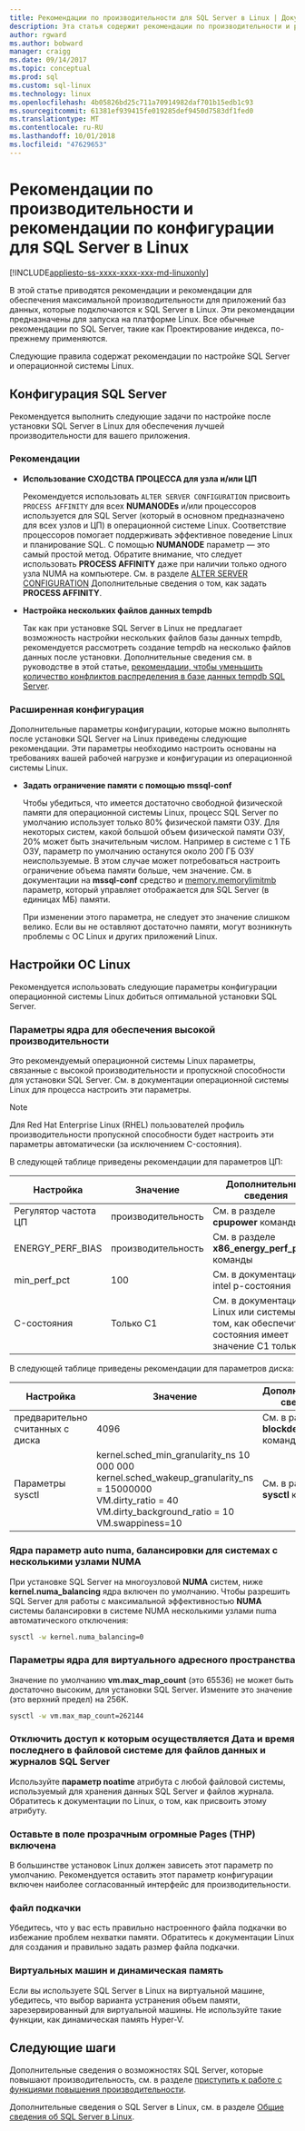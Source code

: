 ```yaml
---
title: Рекомендации по производительности для SQL Server в Linux | Документация Майкрософт
description: Эта статья содержит рекомендации по производительности и рекомендации по запуску SQL Server в Linux.
author: rgward
ms.author: bobward
manager: craigg
ms.date: 09/14/2017
ms.topic: conceptual
ms.prod: sql
ms.custom: sql-linux
ms.technology: linux
ms.openlocfilehash: 4b05826bd25c711a70914982daf701b15edb1c93
ms.sourcegitcommit: 61381ef939415fe019285def9450d7583df1fed0
ms.translationtype: MT
ms.contentlocale: ru-RU
ms.lasthandoff: 10/01/2018
ms.locfileid: "47629653"
---
```

# <a name="performance-best-practices-and-configuration-guidelines-for-sql-server-on-linux"></a>Рекомендации по производительности и рекомендации по конфигурации для SQL Server в Linux

[!INCLUDE[appliesto-ss-xxxx-xxxx-xxx-md-linuxonly](../includes/appliesto-ss-xxxx-xxxx-xxx-md-linuxonly.md)]

В этой статье приводятся рекомендации и рекомендации для обеспечения максимальной производительности для приложений баз данных, которые подключаются к SQL Server в Linux. Эти рекомендации предназначены для запуска на платформе Linux. Все обычные рекомендации по SQL Server, такие как Проектирование индекса, по-прежнему применяются.

Следующие правила содержат рекомендации по настройке SQL Server и операционной системы Linux.

## <a name="sql-server-configuration"></a>Конфигурация SQL Server

Рекомендуется выполнить следующие задачи по настройке после установки SQL Server в Linux для обеспечения лучшей производительности для вашего приложения.

### <a name="best-practices"></a>Рекомендации

- **Использование СХОДСТВА ПРОЦЕССА для узла и/или ЦП**

   Рекомендуется использовать `ALTER SERVER CONFIGURATION` присвоить `PROCESS AFFINITY` для всех **NUMANODEs** и/или процессоров используется для SQL Server (который в основном предназначено для всех узлов и ЦП) в операционной системе Linux. Соответствие процессоров помогает поддерживать эффективное поведение Linux и планирование SQL. С помощью **NUMANODE** параметр — это самый простой метод. Обратите внимание, что следует использовать **PROCESS AFFINITY** даже при наличии только одного узла NUMA на компьютере.  См. в разделе [ALTER SERVER CONFIGURATION](../t-sql/statements/alter-server-configuration-transact-sql.md) Дополнительные сведения о том, как задать **PROCESS AFFINITY**.

- **Настройка нескольких файлов данных tempdb**

   Так как при установке SQL Server в Linux не предлагает возможность настройки нескольких файлов базы данных tempdb, рекомендуется рассмотреть создание tempdb на несколько файлов данных после установки. Дополнительные сведения см. в руководстве в этой статье, [рекомендации, чтобы уменьшить количество конфликтов распределения в базе данных tempdb SQL Server](https://support.microsoft.com/en-us/help/2154845/recommendations-to-reduce-allocation-contention-in-sql-server-tempdb-d).

### <a name="advanced-configuration"></a>Расширенная конфигурация

Дополнительные параметры конфигурации, которые можно выполнять после установки SQL Server на Linux приведены следующие рекомендации. Эти параметры необходимо настроить основаны на требованиях вашей рабочей нагрузке и конфигурации из операционной системы Linux.

- **Задать ограничение памяти с помощью mssql-conf**

   Чтобы убедиться, что имеется достаточно свободной физической памяти для операционной системы Linux, процесс SQL Server по умолчанию использует только 80% физической памяти ОЗУ. Для некоторых систем, какой большой объем физической памяти ОЗУ, 20% может быть значительным числом. Например в системе с 1 ТБ ОЗУ, параметр по умолчанию останутся около 200 ГБ ОЗУ неиспользуемые. В этом случае может потребоваться настроить ограничение объема памяти больше, чем значение. См. в документации на **mssql-conf** средство и [memory.memorylimitmb](sql-server-linux-configure-mssql-conf.md#memorylimit) параметр, который управляет отображается для SQL Server (в единицах МБ) памяти.

   При изменении этого параметра, не следует это значение слишком велико. Если вы не оставляют достаточно памяти, могут возникнуть проблемы с ОС Linux и других приложений Linux.

## <a name="linux-os-configuration"></a>Настройки ОС Linux

Рекомендуется использовать следующие параметры конфигурации операционной системы Linux добиться оптимальной установки SQL Server.

### <a name="kernel-settings-for-high-performance"></a>Параметры ядра для обеспечения высокой производительности
Это рекомендуемый операционной системы Linux параметры, связанные с высокой производительности и пропускной способности для установки SQL Server. См. в документации операционной системы Linux для процесса настроить эти параметры.



> [!Note]
> Для Red Hat Enterprise Linux (RHEL) пользователей профиль производительности пропускной способности будет настроить эти параметры автоматически (за исключением C-состояния).

В следующей таблице приведены рекомендации для параметров ЦП:

| Настройка | Значение | Дополнительные сведения |
|---|---|---|
| Регулятор частота ЦП | производительность | См. в разделе **cpupower** команды |
| ENERGY_PERF_BIAS | производительность | См. в разделе **x86_energy_perf_policy** команды |
| min_perf_pct | 100 | См. в документации intel p-состояния |
| C-состояния | Только C1 | См. в документации Linux или системы на том, как обеспечить C-состояния имеет значение C1 только |

В следующей таблице приведены рекомендации для параметров диска:

| Настройка | Значение | Дополнительные сведения |
|---|---|---|
| предварительно считанных с диска | 4096 | См. в разделе **blockdev** команды |
| Параметры sysctl | kernel.sched_min_granularity_ns 10 000 000<br/>kernel.sched_wakeup_granularity_ns = 15000000<br/>VM.dirty_ratio = 40<br/>VM.dirty_background_ratio = 10<br/>VM.swappiness=10 | См. в разделе **sysctl** команды |

### <a name="kernel-setting-auto-numa-balancing-for-multi-node-numa-systems"></a>Ядра параметр auto numa, балансировки для системах с несколькими узлами NUMA

При установке SQL Server на многоузловой **NUMA** систем, ниже **kernel.numa_balancing** ядра включен по умолчанию. Чтобы разрешить SQL Server для работы с максимальной эффективностью **NUMA** системы балансировки в системе NUMA несколькими узлами numa автоматического отключения:

```bash
sysctl -w kernel.numa_balancing=0
```

### <a name="kernel-settings-for-virtual-address-space"></a>Параметры ядра для виртуального адресного пространства

Значение по умолчанию **vm.max_map_count** (это 65536) не может быть достаточно высоким, для установки SQL Server. Измените это значение (это верхний предел) на 256K.

```bash
sysctl -w vm.max_map_count=262144
```

### <a name="disable-last-accessed-datetime-on-file-systems-for-sql-server-data-and-log-files"></a>Отключить доступ к которым осуществляется Дата и время последнего в файловой системе для файлов данных и журналов SQL Server

Используйте **параметр noatime** атрибута с любой файловой системы, используемый для хранения данных SQL Server и файлов журнала. Обратитесь к документации по Linux, о том, как присвоить этому атрибуту.

### <a name="leave-transparent-huge-pages-thp-enabled"></a>Оставьте в поле прозрачным огромные Pages (THP) включена

В большинстве установок Linux должен зависеть этот параметр по умолчанию. Рекомендуется оставить этот параметр конфигурации включен наиболее согласованный интерфейс для производительности.

### <a name="swapfile"></a>файл подкачки

Убедитесь, что у вас есть правильно настроенного файла подкачки во избежание проблем нехватки памяти. Обратитесь к документации Linux для создания и правильно задать размер файла подкачки.

### <a name="virtual-machines-and-dynamic-memory"></a>Виртуальных машин и динамическая память

Если вы используете SQL Server в Linux на виртуальной машине, убедитесь, что выбор варианта устранения объем памяти, зарезервированный для виртуальной машины. Не используйте такие функции, как динамическая память Hyper-V.

## <a name="next-steps"></a>Следующие шаги

Дополнительные сведения о возможностях SQL Server, которые повышают производительность, см. в разделе [приступить к работе с функциями повышения производительности](sql-server-linux-performance-get-started.md).

Дополнительные сведения о SQL Server в Linux, см. в разделе [Общие сведения об SQL Server в Linux](sql-server-linux-overview.md).
